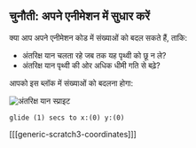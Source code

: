 ## चुनौती: अपने एनीमेशन में सुधार करें

क्या आप अपने एनीमेशन कोड में संख्याओं को बदल सकते हैं, ताकि:

+ अंतरिक्ष यान चलता रहे जब तक यह पृथ्वी को छू न ले?
+ अंतरिक्ष यान पृथ्वी की ओर अधिक धीमी गति से बढ़े?

आपको इस ब्लॉक में संख्याओं को बदलना होगा:

![अंतरिक्ष यान स्प्राइट](images/sprite-spaceship.png)

```blocks3
glide (1) secs to x:(0) y:(0)
```

[[[generic-scratch3-coordinates]]]